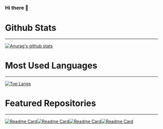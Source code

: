 ### Hi there 👋

<!--
**vfdxvffd/vfdxvffd** is a ✨ _special_ ✨ repository because its `README.md` (this file) appears on your GitHub profile.

Here are some ideas to get you started:

- 🔭 I’m currently working on ...
- 🌱 I’m currently learning ...
- 👯 I’m looking to collaborate on ...
- 🤔 I’m looking for help with ...
- 💬 Ask me about ...
- 📫 How to reach me: ...  
- 😄 Pronouns: ...

⚡ Fun fact: ...
-->

# Github Stats

------

[![Anurag's github stats](https://github-readme-stats.vercel.app/api?username=vfdxvffd&show_icons=true&theme=buefy&count_private=true&repo=github-readme-stats)](https://github.com/vfdxvffd)

# Most Used Languages

------

[![Top Langs](https://github-readme-stats.vercel.app/api/top-langs/?username=vfdxvffd)](https://github.com/vfdxvffd )

# Featured Repositories

------

[![Readme Card](https://github-readme-stats.vercel.app/api/pin/?username=vfdxvffd&repo=Summer)](https://github.com/vfdxvffd/Summer)[![Readme Card](https://github-readme-stats.vercel.app/api/pin/?username=vfdxvffd&repo=vfd-cloud)](https://github.com/vfdxvffd/vfd-cloud)[![Readme Card](https://github-readme-stats.vercel.app/api/pin/?username=vfdxvffd&repo=summer-vrpc)](https://github.com/vfdxvffd/summer-vrpc)[![Readme Card](https://github-readme-stats.vercel.app/api/pin/?username=vfdxvffd&repo=vrpc)](https://github.com/vfdxvffd/vrpc)

